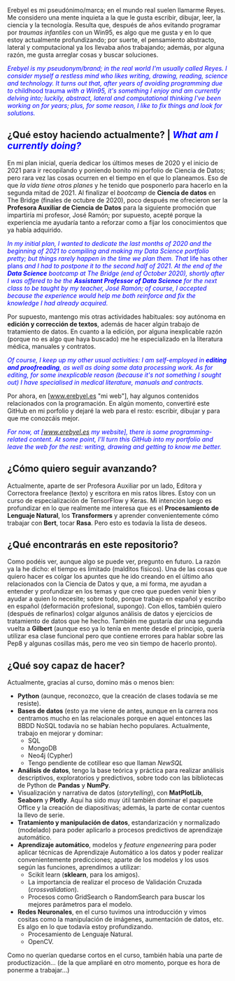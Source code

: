 Erebyel es mi pseudónimo/marca; en el mundo real suelen llamarme Reyes.
Me considero una mente inquieta a la que le gusta escribir, dibujar, leer, la ciencia y la tecnología.
Resulta que, después de años evitando programar por *traumas infantiles* con un Win95, es algo que me gusta y en lo que estoy actualmente profundizando; por suerte, el pensamiento abstracto, lateral y computacional ya los llevaba años trabajando; además, por alguna razón, me gusta arreglar cosas y buscar soluciones.

 <span style="color:blue">*Erebyel is my pseudonym/brand; in the real world I'm usually called Reyes.*</span>
 <span style="color:blue">*I consider myself a restless mind who likes writing, drawing, reading, science and technology.*</span>
 <span style="color:blue">*It turns out that, after years of avoiding programming due to* childhood trauma *with a Win95, it's something I enjoy and am currently delving into; luckily, abstract, lateral and computational thinking I've been working on for years; plus, for some reason, I like to fix things and look for solutions.*</span>

## ¿Qué estoy haciendo actualmente? | <span style="color:blue">*What am I currently doing?*</span>
En mi plan inicial, quería dedicar los últimos meses de 2020 y el inicio de 2021 para ir recopilando y poniendo bonito mi porfolio de Ciencia de Datos; pero rara vez las cosas ocurren en el tiempo en el que lo planeamos. Eso de que *la vida tiene otros planes* y he tenido que posponerlo para hacerlo en la segunda mitad de 2021.
Al finalizar el *bootcamp* de **Ciencia de datos** en The Bridge (finales de octubre de 2020), poco después me ofrecieron ser la **Profesora Auxiliar de Ciencia de Datos** para la siguiente promoción que impartiría mi profesor, José Ramón; por supuesto, acepté porque la experiencia me ayudaría tanto a reforzar como a fijar los conocimientos que ya había adquirido.

 <span style="color:blue">*In my initial plan, I wanted to dedicate the last months of 2020 and the beginning of 2021 to compiling and making my Data Science portfolio pretty; but things rarely happen in the time we plan them. That* life has other plans *and I had to postpone it to the second half of 2021.*</span>
 <span style="color:blue">*At the end of the **Data Science** bootcamp at The Bridge (end of October 2020), shortly after I was offered to be the **Assistant Professor of Data Science** for the next class to be taught by my teacher, José Ramón; of course, I accepted because the experience would help me both reinforce and fix the knowledge I had already acquired.*</span>

Por supuesto, mantengo mis otras actividades habituales: soy autónoma en **edición y corrección de textos**, además de hacer algún trabajo de tratamiento de datos. En cuanto a la edición, por alguna inexplicable razón (porque no es algo que haya buscado) me he especializado en la literatura médica, manuales y contratos.

 <span style="color:blue">*Of course, I keep up my other usual activities: I am self-employed in **editing and proofreading**, as well as doing some data processing work. As for editing, for some inexplicable reason (because it's not something I sought out) I have specialised in medical literature, manuals and contracts.*</span>

Por ahora, en [www.erebyel.es "mi web"], hay algunos contenidos relacionados con la programación. En algún momento, convertiré este GitHub en mi porfolio y dejaré la web para el resto: escribir, dibujar y para que me conozcáis mejor.

<span style="color:blue">*For now, at [www.erebyel.es my website], there is some programming-related content. At some point, I'll turn this GitHub into my portfolio and leave the web for the rest: writing, drawing and getting to know me better.*</span>

## ¿Cómo quiero seguir avanzando?
Actualmente, aparte de ser Profesora Auxiliar por un lado, Editora y Correctora freelance (texto) y escritora en mis ratos libres. Estoy con un curso de especialización de TensorFlow y Keras. Mi intención luego es profundizar en lo que realmente me interesa que es el **Procesamiento de Lenguaje Natural**, los **Transformers** y aprender convenientemente cómo trabajar con **Bert**, tocar **Rasa**. Pero esto es todavía la lista de deseos.

## ¿Qué encontrarás en este repositorio?
Como podéis ver, aunque algo se puede ver, pregunto en futuro. La razón ya la he dicho: el tiempo es limitado (malditos físicos).
Una de las cosas que quiero hacer es colgar los apuntes que he ido creando en el último año relacionados con la Ciencia de Datos y que, a mi forma, me ayudan a entender y profundizar en los temas y que creo que pueden venir bien y ayudar a quien lo necesite; sobre todo, porque trabajo en español y escribo en español (deformación profesional, supongo).
Con ellos, también quiero (después de refinarlos) colgar algunos análisis de datos y ejercicios de tratamiento de datos que he hecho. También me gustaría dar una segunda vuelta a **Gilbert** (aunque eso ya lo tenía en mente desde el principio, quería utilizar esa clase funcional pero que contiene errores para hablar sobre las Pep8 y algunas cosillas más, pero me veo sin tiempo de hacerlo pronto).

## ¿Qué soy capaz de hacer?
Actualmente, gracias al curso, domino más o menos bien:
- **Python** (aunque, reconozco, que la creación de clases todavía se me resiste).
- **Bases de datos** (esto ya me viene de antes, aunque en la carrera nos centramos mucho en las relacionales porque en aquel entonces las BBDD NoSQL todavía no se habían hecho populares. Actualmente, trabajo en mejorar y dominar:
  - SQL
  - MongoDB
  - Neo4j (Cypher)
  - Tengo pendiente de cotillear eso que llaman *NewSQL*
- **Análisis de datos**, tengo la base teórica y práctica para realizar análisis descriptivos, exploratorios y predictivos, sobre todo con las bibliotecas de Python de **Pandas** y **NumPy**.
- Visualización y narrativa de datos (*storytelling*), con **MatPlotLib**, **Seaborn** y **Plotly**. Aquí ha sido muy útil también dominar el paquete Office y la creación de diapositivas; además, la parte de contar cuentos la llevo de serie.
- **Tratamiento y manipulación de datos**, estandarización y normalizado (modelado) para poder aplicarlo a procesos predictivos de aprendizaje automático.
- **Aprendizaje automático**, modelos y *feature engeneering* para poder aplicar técnicas de Aprendizaje Automático a los datos y poder realizar convenientemente predicciones; aparte de los modelos y los usos según las funciones, aprendimos a utilizar:
  - Scikit learn (**sklearn**, para los amigos).
  - La importancia de realizar el proceso de Validación Cruzada (*crossvalidation*).
  - Procesos como GridSearch o RandomSearch para buscar los mejores parámetros para el modelo.
- **Redes Neuronales**, en el curso tuvimos una introducción y vimos cositas como la manipulación de imágenes, aumentación de datos, etc. Es algo en lo que todavía estoy profundizando.
  - Procesamiento de Lenguaje Natural.
  - OpenCV.

Como no querían quedarse cortos en el curso, también había una parte de productización… (de la que ampliaré en otro momento, porque es hora de ponerme a trabajar…)
